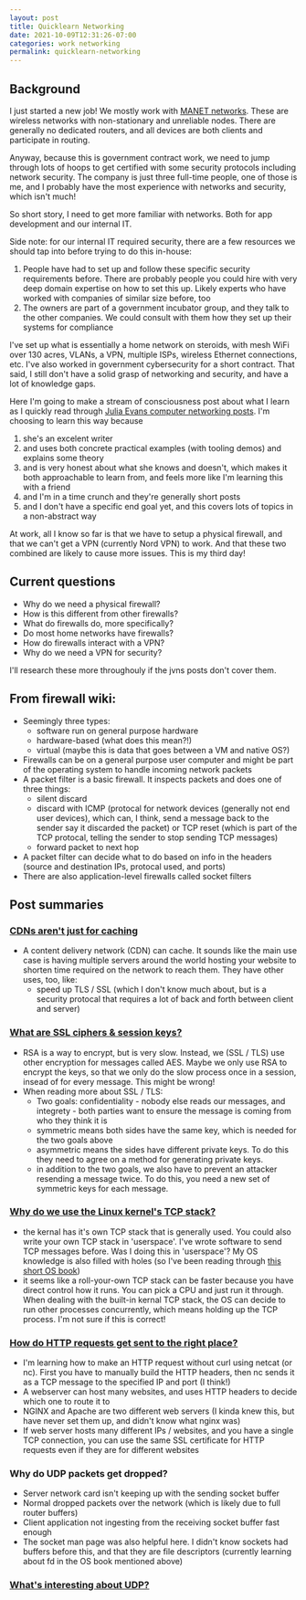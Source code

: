 ```yaml
---
layout: post
title: Quicklearn Networking
date: 2021-10-09T12:31:26-07:00
categories: work networking
permalink: quicklearn-networking
---
```


## Background 
I just started a new job! We mostly work with [MANET networks](https://en.wikipedia.org/wiki/Wireless_ad_hoc_network). These are wireless networks with non-stationary and unreliable nodes. There are generally no dedicated routers, and all devices are both clients and participate in routing.

Anyway, because this is government contract work, we need to jump through lots of hoops to get certified with some security protocols including network security. The company is just three full-time people, one of those is me, and I probably have the most experience with networks and security, which isn't much! 

So short story, I need to get more familiar with networks. Both for app development and our internal IT. 

Side note: for our internal IT required security, there are a few resources we should tap into before trying to do this in-house:
1. People have had to set up and follow these specific security requirements before. There are probably people you could hire with very deep domain expertise on how to set this up. Likely experts who have worked with companies of similar size before, too
2. The owners are part of a government incubator group, and they talk to the other companies. We could consult with them how they set up their systems for compliance

I've set up what is essentially a home network on steroids, with mesh WiFi over 130 acres, VLANs, a VPN, multiple ISPs, wireless Ethernet connections, etc. I've also worked in government cybersecurity for a short contract. That said, I still don't have a solid grasp of networking and security, and have a lot of knowledge gaps.

Here I'm going to make a stream of consciousness post about what I learn as I quickly read through [Julia Evans computer networking posts](https://jvns.ca/#computer-networking). I'm choosing to learn this way because 
1. she's an excelent writer 
2. and uses both concrete practical examples (with tooling demos) and explains some theory
3. and is very honest about what she knows and doesn't, which makes it both approachable to learn from, and feels more like I'm learning this with a friend
4. and I'm in a time crunch and they're generally short posts
5. and I don't have a specific end goal yet, and this covers lots of topics in a non-abstract way

At work, all I know so far is that we have to setup a physical firewall, and that we can't get a VPN (currently Nord VPN) to work. And that these two combined are likely to cause more issues. This is my third day!

## Current questions
- Why do we need a physical firewall? 
- How is this different from other firewalls? 
- What do firewalls do, more specifically? 
- Do most home networks have firewalls? 
- How do firewalls interact with a VPN?
- Why do we need a VPN for security?

I'll research these more throughouly if the jvns posts don't cover them.

## From firewall wiki:
- Seemingly three types:
	* software run on general purpose hardware
	* hardware-based (what does this mean?!)
	* virtual (maybe this is data that goes between a VM and native OS?)
- Firewalls can be on a general purpose user computer and might be part of the operating system to handle incoming network packets
- A packet filter is a basic firewall. It inspects packets and does one of three things:
	* silent discard
	* discard with ICMP (protocal for network devices (generally not end user devices), which can, I think, send a message back to the sender say it discarded the packet) or TCP reset (which is part of the TCP protocal, telling the sender to stop sending TCP messages)
	* forward packet to next hop
- A packet filter can decide what to do based on info in the headers (source and destination IPs, protocal used, and ports)
- There are also application-level firewalls called socket filters


## Post summaries 

### [CDNs aren't just for caching](https://jvns.ca/blog/2016/04/29/cdns-arent-just-for-caching/)
- A content delivery network (CDN) can cache. It sounds like the main use case is having multiple servers around the world hosting your website to shorten time required on the network to reach them. They have other uses, too, like:
	* speed up TLS / SSL (which I don't know much about, but is a security protocal that requires a lot of back and forth between client and server)

### [What are SSL ciphers & session keys?](https://jvns.ca/blog/2016/05/06/what-are-ssl-ciphers-and-session-keys/)
- RSA is a way to encrypt, but is very slow. Instead, we (SSL / TLS) use other encryption for messages called AES. Maybe we only use RSA to encrypt the keys, so that we only do the slow process once in a session, insead of for every message. This might be wrong!
- When reading more about SSL / TLS:
	* Two goals: confidentiality - nobody else reads our messages, and integrety - both parties want to ensure the message is coming from who they think it is
	* symmetric means both sides have the same key, which is needed for the two goals above
	* asymmetric means the sides have different private keys. To do this they need to agree on a method for generating private keys. 
	* in addition to the two goals, we also have to prevent an attacker resending a message twice. To do this, you need a new set of symmetric keys for each message.

### [Why do we use the Linux kernel's TCP stack?](https://jvns.ca/blog/2016/06/30/why-do-we-use-the-linux-kernels-tcp-stack/)
- the kernal has it's own TCP stack that is generally used. You could also write your own TCP stack in 'userspace'. I've wrote software to send TCP messages before. Was I doing this in 'userspace'? My OS knowledge is also filled with holes (so I've been reading through [this short OS book](https://pdos.csail.mit.edu/6.828/2019/xv6/book-riscv-rev0.pdf))
- it seems like a roll-your-own TCP stack can be faster because you have direct control how it runs. You can pick a CPU and just run it through. When dealing with the built-in kernal TCP stack, the OS can decide to run other processes concurrently, which means holding up the TCP process. I'm not sure if this is correct!

### [How do HTTP requests get sent to the right place?](https://jvns.ca/blog/2016/07/14/whats-sni/)
- I'm learning how to make an HTTP request without curl using netcat (or nc). First you have to manually build the HTTP headers, then nc sends it as a TCP message to the specified IP and port (I think!) 
- A webserver can host many websites, and uses HTTP headers to decide which one to route it to
- NGINX and Apache are two different web servers (I kinda knew this, but have never set them up, and didn't know what nginx was)
- If web server hosts many different IPs / websites, and you have a single TCP connection, you can use the same SSL certificate for HTTP requests even if they are for different websites

### Why do UDP packets get dropped?
- Server network card isn't keeping up with the sending socket buffer
- Normal dropped packets over the network (which is likely due to full router buffers) 
- Client application not ingesting from the receiving socket buffer fast enough
- The socket man page was also helpful here. I didn't know sockets had buffers before this, and that they are file descriptors (currently learning about fd in the OS book mentioned above)

### [What's interesting about UDP?](https://jvns.ca/blog/2016/12/21/what-s-interesting-about-udp/)

